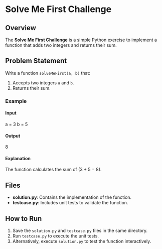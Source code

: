 # Solve Me First Challenge

## Overview
The **Solve Me First Challenge** is a simple Python exercise to implement a function that adds two integers and returns their sum.

## Problem Statement
Write a function `solveMeFirst(a, b)` that:
1. Accepts two integers `a` and `b`.
2. Returns their sum.

### Example
#### Input
a = 3 b = 5

#### Output
8

#### Explanation
The function calculates the sum of \(3 + 5 = 8\).

## Files
- **solution.py**: Contains the implementation of the function.
- **testcase.py**: Includes unit tests to validate the function.

## How to Run
1. Save the `solution.py` and `testcase.py` files in the same directory.
2. Run `testcase.py` to execute the unit tests.
3. Alternatively, execute `solution.py` to test the function interactively.
